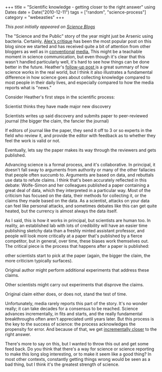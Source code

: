 +++
title = "Scientific knowledge - getting closer to the right answer"
using Dates
date = Date("2010-12-11")
tags = ["random", "science-process"]
category = "webeasties"
+++

_This post initially appeared on [Science Blogs](http://scienceblogs.com/webeasties)_

The "Science and the Public" story of the year might just be Arsenic using bacteria. Certainly, [Alex's critique](http://scienceblogs.com/webeasties/2010/12/guest_post_arsenate-based_dna.php) has been the most popular post on this blog since we started and has received quite a bit of attention from other bloggers as well as in [conventional](http://www.slate.com/id/2276919/) [media.](http://www.newsweek.com/2010/12/08/claims-of-a-new-life-form-get-whacked.html) 
This might be a teachable moment in science communication, but even though it's clear that this wasn't handled particularly well, it's hard to see how things can be done better in the future. Heather's [follow-up post ](http://scienceblogs.com/webeasties/2010/12/if_you_read_alex_bradleys.php)is a great summary of how science works in the real world, but I think it also illustrates a fundamental difference in how science goes about collecting knowledge compared to most people in their daily lives, and especially compared to how the media reports what is "news."

Consider Heather's first steps in the scientific process:

Scientist thinks they have made major new discovery

Scientists writes up said discovery and submits paper to peer-reviewed journal (the bigger the claim, the fancier the journal)

If editors of journal like the paper, they send it off to 3 or so experts in the field who review it, and provide the editor with feedback as to whether they feel the work is valid or not.

Eventually, lets say the paper makes its way through the reviewers and gets published.

Advancing science is a formal process, and it's collaborative. In principal, it doesn't fall sway to arguments from authority or many of the other fallacies that people often succumb to. Arguments are based on data, and rebuttals use data to refute claims. I think that's been accurately reflected in this debate: Wolfe-Simon and her colleagues published a paper containing a great deal of data, which they interpreted in a particular way. Most of the criticism has focused on the data, their methods for collecting it, or the claims they made based on the data. As a scientist, attacks on your data can feel like personal attacks, and sometimes debates like this can get quite heated, but the currency is almost always the data itself.

As I said, this is how it works in principal, but scientists are human too. In reality, an established lab with lots of credibility will have an easier time publishing sketchy data than a freshly minted assistant professor, and people will look more critically at a paper that's published by a fierce competitor, but in general, over time, these biases work themselves out. The critical piece is the process that happens after a paper is published:

other scientists start to pick at the paper (again, the bigger the claim, the more criticism typically surfaces).

Original author might perform additional experiments that address these claims.

Other scientists might carry out experiments that disprove the claims.

Original claim either does, or does not, stand the test of time.

Unfortunately, media rarely reports this part of the story. It's no wonder really; it can take decades for a consensus to be reached. Science advances incrementally, in fits and starts, and the really fundamental breakthroughs often aren't appreciated until years later. But this process is the key to the success of science: the process acknowledges the propensity for error. And because of that, we get [incrementally closer](http://chem.tufts.edu/answersinscience/relativityofwrong.htm) to the right answer.

There's more to say on this, but I wanted to throw this out and get some feed back. Do you think that there's a way for science or science reporting to make this long slog interesting, or to make it seem like a good thing? In most other contexts, constantly getting things wrong would be seen as a bad thing, but I think it's the greatest strength of science.

      
  
